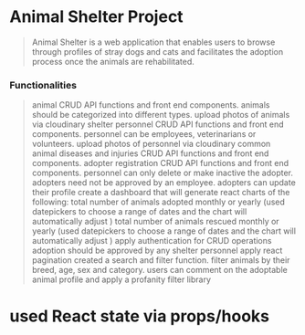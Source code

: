 # Animal Shelter Project

> Animal Shelter is a web application that enables users to browse through profiles of stray dogs and cats and facilitates the adoption process once the animals are rehabilitated.

### Functionalities

> animal CRUD API functions and front end components. animals should be categorized into different types. upload photos of animals via cloudinary
> shelter personnel CRUD API functions and front end components. personnel can be employees, veterinarians or volunteers. upload photos of personnel via cloudinary
> common animal diseases and injuries CRUD API functions and front end components.
> adopter registration CRUD API functions and front end components. personnel can only delete or make inactive the adopter. adopters need not be approved by an employee. adopters can update their profile
> create a dashboard that will generate react charts of the following:
 total number of animals adopted monthly or yearly (used datepickers to choose a range of dates and the chart will automatically adjust ) 
 total number of animals rescued monthly or yearly (used datepickers to choose a range of dates and the chart will automatically adjust ) 
> apply authentication for CRUD operations
> adoption should be approved by any shelter personnel
> apply react pagination
> created a search and filter function. filter animals by their breed, age, sex and category.
> users can comment on the adoptable animal profile and apply a profanity filter library

# used React state via props/hooks

